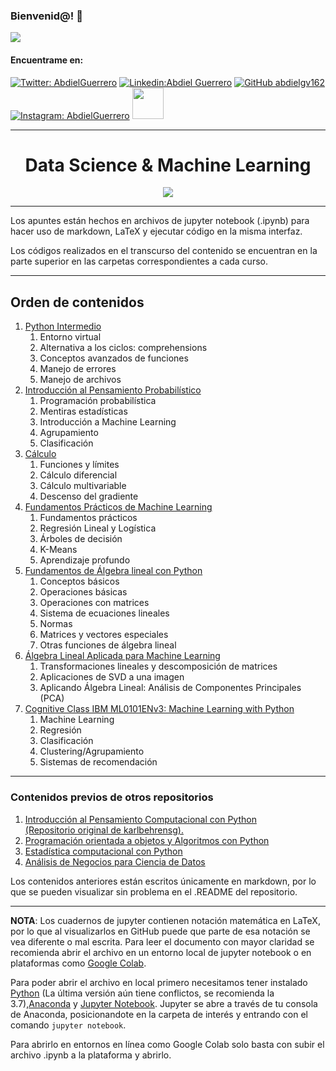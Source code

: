 ### Bienvenid@!  :black_heart:

<img src="https://cdn.betterttv.net/emote/5f7c09abccde1f4a870c416c/3x">

<h4> Encuentrame en: </h4> 

[![Twitter: AbdielGuerrero](https://img.shields.io/twitter/follow/AbdielGuerrer20?style=social)](https://twitter.com/AbdielGuerrer20) [![Linkedin:Abdiel Guerrero](https://img.shields.io/badge/-AbdielGuerrero-black?style=flat-square&logo=Linkedin&logoColor=white&link=https://www.linkedin.com/in/abdiel-guerrero-360a39195/)](https://www.linkedin.com/in/abdiel-guerrero-360a39195/) [![GitHub abdielgv162](https://img.shields.io/github/followers/abdielgv162?label=follow&style=social)](https://github.com/abdielgv162) [![Instagram: AbdielGuerrero](https://img.shields.io/badge/-abdielgv162-black?style=flat-square&logo=Instagram&logoColor=white&link=https://www.instagram.com/abdielgv162/)](https://www.instagram.com/abdielgv162/)  <a href="https://platzi.com/p/abdiel-guerrero/"><img width="50" src="https://upload.wikimedia.org/wikipedia/commons/3/32/Platzi.jpg" />
</a>



---

<div align="Center"><h1> Data Science & Machine Learning </h1></div>
<div align="center">
    <img src="https://hellofuture.orange.com/app/uploads/2018/01/Intro-HELLO-FUTURE-1920x1080_v2.gif">
</div>

---

Los apuntes están hechos en archivos de jupyter notebook (.ipynb) para hacer uso de markdown, LaTeX y ejecutar código en la misma interfaz.

Los códigos realizados en el transcurso del contenido se encuentran en la parte superior en las carpetas correspondientes a cada curso.

---



## Orden de contenidos

1.  [Python Intermedio](https://github.com/abdielgv162/Data-Science-Machine-Learning-Notes/tree/master/Python_Intermedio)
    1. Entorno virtual
    2. Alternativa a los ciclos: comprehensions
    3. Conceptos avanzados de funciones
    4. Manejo de errores
    5. Manejo de archivos
2.  [Introducción al Pensamiento Probabilístico](https://github.com/abdielgv162/Data-Science-Machine-Learning-Notes/tree/master/IntroduccionAlPensamientoProbabilistico)
    1. Programación probabilística
    2. Mentiras estadísticas
    3. Introducción a Machine Learning
    4. Agrupamiento
    5. Clasificación
3.  [Cálculo](https://github.com/abdielgv162/Data-Science-Machine-Learning-Notes/tree/master/Calculo)
    1. Funciones y límites
    2. Cálculo diferencial
    3. Cálculo multivariable
    4. Descenso del gradiente
4.  [Fundamentos Prácticos de Machine Learning ](https://github.com/abdielgv162/Data-Science-Machine-Learning-Notes/tree/master/Fundamentos_Practicos_de_Machine_Learning)
    1.  Fundamentos prácticos
    2.  Regresión Lineal y Logística
    3.  Árboles de decisión
    4.  K-Means
    5.  Aprendizaje profundo
5.  [Fundamentos de Álgebra lineal con Python](https://github.com/abdielgv162/Data-Science-Machine-Learning-Notes/tree/master/Fundamentos_de_Algebra_Lineal_con_Python)
    1.  Conceptos básicos 
    2.  Operaciones básicas
    3.  Operaciones con matrices
    4.  Sistema de ecuaciones lineales
    5.  Normas
    6.  Matrices y vectores especiales
    7.  Otras funciones de álgebra lineal
6.  [ Álgebra Lineal Aplicada para Machine Learning](https://github.com/abdielgv162/Data-Science-Machine-Learning-Notes/blob/master/Algebra_Lineal_Aplicada_para_Machine_Learning/Algebra_Lineal_aplicada_para_Machine_Learning.ipynb)
    1.  Transformaciones lineales y descomposición de matrices
    2.  Aplicaciones de SVD a una imagen
    3.  Aplicando Álgebra Lineal: Análisis de Componentes Principales (PCA)
7.  [Cognitive Class IBM ML0101ENv3: Machine Learning with Python](https://github.com/abdielgv162/Data-Science-Machine-Learning-Notes/tree/master/CognitiveClass_ML0101ENv3_MachineLearning_with_Python_IBM)
    1. Machine Learning
    2. Regresión
    3. Clasificación
    4. Clustering/Agrupamiento
    5. Sistemas de recomendación


---

### Contenidos previos de otros repositorios

1. [Introducción al Pensamiento Computacional con Python<br>(Repositorio original de karlbehrensg).](https://github.com/karlbehrensg/introduccion-pensamiento-computacional)
2. [Programación orientada a objetos y Algoritmos con Python](https://github.com/abdielgv162/POO_Algoritmos)
3. [Estadística computacional con Python](https://github.com/abdielgv162/Estadistica_Computacional)
4. [Análisis de Negocios para Ciencia de Datos](https://www.notion.so/An-lisis-de-Negocios-para-Ciencia-de-Datos-514946934e074a82a0b1ce51659a368a)

Los contenidos anteriores están escritos únicamente en markdown, por lo que se pueden visualizar sin problema en el .README del repositorio.

---

**NOTA**: Los cuadernos de jupyter contienen notación matemática en LaTeX, por lo que al visualizarlos en GitHub puede que parte de esa notación se vea diferente o mal escrita. Para leer el documento con mayor claridad se recomienda abrir el archivo en un entorno local de jupyter notebook o en plataformas como [Google Colab](https://colab.research.google.com/).

Para poder abrir el archivo en local primero necesitamos tener instalado [Python](https://www.python.org/downloads/) (La última versión aún tiene conflictos, se recomienda la 3.7),[Anaconda](https://www.anaconda.com/) y [Jupyter Notebook](https://jupyter.org/). Jupyter se abre a través de tu consola de Anaconda, posicionandote en la carpeta de interés y entrando con el comando `jupyter notebook`.

Para abrirlo en entornos en línea como Google Colab solo basta con subir el archivo .ipynb a la plataforma y abrirlo.

